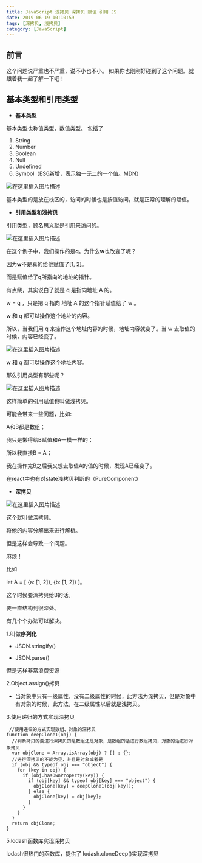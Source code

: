 ```yaml
---
title: JavaScript 浅拷贝 深拷贝 赋值 引用 JS
date: 2019-06-19 10:10:59
tags: [深拷贝, 浅拷贝]
category: [JavaScript]
---
```


## 前言
这个问题说严重也不严重，说不小也不小。
如果你也刚刚好碰到了这个问题。就跟着我一起了解一下吧！

## 基本类型和引用类型

 

 - **基本类型**

基本类型也称值类型，数值类型。
包括了

  1. String
 2. Number
 3. Boolean
 4. Null
 5. Undefined
 6. Symbol（ES6新增，表示独一无二的一个值。[MDN](https://developer.mozilla.org/zh-CN/docs/Web/JavaScript/Reference/Global_Objects/Symbol)）


![在这里插入图片描述](https://img-blog.csdnimg.cn/20190428204522836.png)

基本类型的是放在栈区的，访问的时候也是按值访问，就是正常的理解的赋值。

 - **引用类型和浅拷贝**


引用类型，顾名思义就是引用来访问的。

![在这里插入图片描述](https://img-blog.csdnimg.cn/20190428204904611.png)

在这个例子中，我们操作的是**q**。为什么**w**也改变了呢？

因为**w**不是真的给他赋值了[1, 2]。

而是赋值给了**q**所指向的地址的指针。

有点绕，其实说白了就是 q 是指向地址 A 的。

w = q ，只是把 q 指向 地址 A 的这个指针赋值给了 w 。

w 和 q 都可以操作这个地址的内容。

所以，当我们用 q 来操作这个地址内容的时候，地址内容就变了。当 w 去取值的时候，内容已经变了。


![在这里插入图片描述](https://img-blog.csdnimg.cn/20190428205243797.png)


w 和 q 都可以操作这个地址内容。

那么引用类型有那些呢？



![在这里插入图片描述](https://img-blog.csdnimg.cn/20190428205350562.png)

这样简单的引用赋值也叫做浅拷贝。

可能会带来一些问题，比如:

A和B都是数组；

我只是懒得给B赋值和A一模一样的；

所以我直接B = A；

我在操作完B之后我又想去取值A的值的时候，发现A已经变了。

在react中也有对state浅拷贝判断的（PureComponent）


 - **深拷贝**
 
 ![在这里插入图片描述](https://img-blog.csdnimg.cn/20190428205853748.png)

这个就叫做深拷贝。

将他的内容分解出来进行解析。

但是这样会导致一个问题。

麻烦！

比如

let A = [ {a: [1, 2]}, {b: [1, 2]} ]。

这个时候要深拷贝给B的话。

要一直结构到很深处。

有几个个办法可以解决。

1.叫做**序列化**

 - JSON.stringify()

 - JSON.parse()

 但是这样非常浪费资源

2.Object.assign()拷贝

 - 当对象中只有一级属性，没有二级属性的时候，此方法为深拷贝，但是对象中有对象的时候，此方法，在二级属性以后就是浅拷贝。

 3.使用递归的方式实现深拷贝

```
 //使用递归的方式实现数组、对象的深拷贝
function deepClone1(obj) {
  //判断拷贝的要进行深拷贝的是数组还是对象，是数组的话进行数组拷贝，对象的话进行对象拷贝
  var objClone = Array.isArray(obj) ? [] : {};
  //进行深拷贝的不能为空，并且是对象或者是
  if (obj && typeof obj === "object") {
    for (key in obj) {
      if (obj.hasOwnProperty(key)) {
        if (obj[key] && typeof obj[key] === "object") {
          objClone[key] = deepClone1(obj[key]);
        } else {
          objClone[key] = obj[key];
        }
      }
    }
  }
  return objClone;
}
```

5.lodash函数库实现深拷贝

lodash很热门的函数库，提供了 lodash.cloneDeep()实现深拷贝
